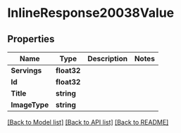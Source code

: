 # InlineResponse20038Value

## Properties

Name | Type | Description | Notes
------------ | ------------- | ------------- | -------------
**Servings** | **float32** |  | 
**Id** | **float32** |  | 
**Title** | **string** |  | 
**ImageType** | **string** |  | 

[[Back to Model list]](../README.md#documentation-for-models) [[Back to API list]](../README.md#documentation-for-api-endpoints) [[Back to README]](../README.md)


